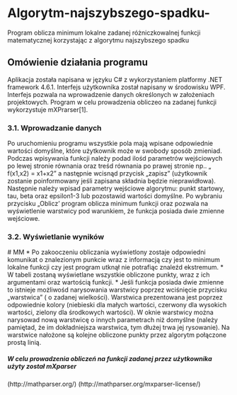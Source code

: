 # Algorytm-najszybszego-spadku-
Program oblicza minimum lokalne zadanej różniczkowalnej funkcji matematycznej korzystając z algorytmu najszybszego spadku

## Omówienie działania programu
Aplikacja została napisana w języku C# z wykorzystaniem platformy .NET framework 4.6.1. Interfejs użytkownika został napisany w środowisku WPF. Interfejs pozwala na wprowadzenie danych określonych w założeniach projektowych. Program w celu prowadzenia obliczeo na zadanej funkcji wykorzystuje mXPrarser[1].

<h3> 3.1. Wprowadzanie danych </h3>
Po uruchomieniu programu wszystkie pola mają wpisane odpowiednie wartości domyślne, które użytkownik może w swobody sposób zmieniad. Podczas wpisywania funkcji należy podad ilośd parametrów wejściowych po lewej stronie równania oraz treśd równania po prawej stronie np.. „ f(x1,x2) = x1+x2” a następnie wcisnąd przycisk „zapisz” (użytkownik zostanie poinformowany jeśli zapisana składnia będzie nieprawidłowa). Następnie należy wpisad parametry wejściowe algorytmu: punkt startowy, tau, beta oraz epsilon1-3 lub pozostawid wartości domyślne. Po wybraniu przycisku „Oblicz’ program oblicza minimum funkcji oraz pozwala na wyświetlenie warstwicy pod warunkiem, że funkcja posiada dwie zmienne wejściowe.
<h3> 3.2. Wyświetlanie wyników</h3> 
# MM
* Po zakooczeniu obliczania wyświetlony zostaje odpowiedni komunikat o znalezionym punkcie wraz z informacją czy jest to minimum lokalne funkcji czy jest program utknął nie potrafiąc znaleźd ekstremum.
* W tabeli zostaną wyświetlane wszystkie obliczone punkty, wraz z ich argumentami oraz wartością funkcji.
* Jeśli funkcja posiada dwie zmienne to istnieje możliwośd narysowania warstwicy poprzez wciśnięcie przycisku „warstwica” ( o zadanej wielkości). Warstwica prezentowana jest poprzez odpowiednie kolory (niebieski dla małych wartości, czerwony dla wysokich wartości, zielony dla środkowych wartości). W oknie warstwicy można narysowad nową warstwicę o innych parametrach niż domyślne (należy pamiętad, że im dokładniejsza warstwica, tym dłużej trwa jej rysowanie). Na warstwice nałożone są kolejne obliczone punkty przez algorytm połączone prostą linią.

 <h5>W celu prowadzenia obliczeń na funkcji zadanej przez użytkownika użyty został mXparser </h5>
(http://mathparser.org/) 
(http://mathparser.org/mxparser-license/)

